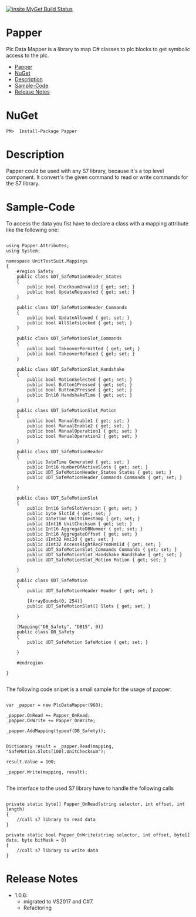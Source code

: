 [![insite MyGet Build Status](https://www.myget.org/BuildSource/Badge/insite?identifier=1311b225-6a23-4112-834f-931a82266bff)](https://www.myget.org/)

# Papper
Plc Data Mapper is a library to map C# classes to plc blocks to get symbolic access to the plc.

<!-- TOC -->

- [Papper](#Papper)
- [NuGet](#nuget)
- [Description](#description)
- [Sample-Code](#sample-code)
- [Release Notes](#release-notes)

<!-- /TOC -->

# NuGet

    PM>  Install-Package Papper

# Description

Papper could be used with any S7 library, because it's a top level component. It convert's the given command to read or write commands for the S7 library.


# Sample-Code


To access the data you fist have to declare a class with a mapping attribute like the following one:
<pre><code>
using Papper.Attributes;
using System;

namespace UnitTestSuit.Mappings
{
    #region Safety
    public class UDT_SafeMotionHeader_States
    {
        public bool ChecksumInvalid { get; set; }
        public bool UpdateRequested { get; set; }
    }

    public class UDT_SafeMotionHeader_Commands
    {
        public bool UpdateAllowed { get; set; }
        public bool AllSlotsLocked { get; set; }
    }

    public class UDT_SafeMotionSlot_Commands
    {
        public bool TakeoverPermitted { get; set; }
        public bool TakeoverRefused { get; set; }
    }

    public class UDT_SafeMotionSlot_Handshake
    {
        public bool MotionSelected { get; set; }
        public bool Button1Pressed { get; set; }
        public bool Button2Pressed { get; set; }
        public Int16 HandshakeTime { get; set; }
    }

    public class UDT_SafeMotionSlot_Motion
    {
        public bool ManualEnable1 { get; set; }
        public bool ManualEnable2 { get; set; }
        public bool ManualOperation1 { get; set; }
        public bool ManualOperation2 { get; set; }
    }

    public class UDT_SafeMotionHeader
    {
        public DateTime Generated { get; set; }
        public Int16 NumberOfActiveSlots { get; set; }
        public UDT_SafeMotionHeader_States States { get; set; }
        public UDT_SafeMotionHeader_Commands Commands { get; set; }

    }

    public class UDT_SafeMotionSlot
    {
        public Int16 SafeSlotVersion { get; set; }
        public byte SlotId { get; set; }
        public DateTime UnitTimestamp { get; set; }
        public UInt16 UnitChecksum { get; set; }
        public Int16 AggregateDBNummer { get; set; }
        public Int16 AggregateOffset { get; set; }
        public UInt32 HmiId { get; set; }
        public UInt32 AccessRightReqFromHmiId { get; set; }
        public UDT_SafeMotionSlot_Commands Commands { get; set; }
        public UDT_SafeMotionSlot_Handshake Handshake { get; set; }
        public UDT_SafeMotionSlot_Motion Motion { get; set; }

    }

    public class UDT_SafeMotion
    {
        public UDT_SafeMotionHeader Header { get; set; }

        [ArrayBounds(0, 254)]
        public UDT_SafeMotionSlot[] Slots { get; set; }

    }

    [Mapping("DB_Safety", "DB15", 0)]
    public class DB_Safety
    {
        public UDT_SafeMotion SafeMotion { get; set; }

    }

    #endregion

}

</code></pre>


The following code snipet is a small sample for the usage of papper:
<pre><code>
var _papper = new PlcDataMapper(960);

_papper.OnRead += Papper_OnRead;
_papper.OnWrite += Papper_OnWrite;

_papper.AddMapping(typeof(DB_Safety));


Dictionary<string,object> result = _papper.Read(mapping, "SafeMotion.Slots[100].UnitChecksum");

result.Value = 100;

_papper.Write(mapping, result);

</code></pre>


The interface to the used S7 library have to handle the following calls
<pre><code>
private static byte[] Papper_OnRead(string selector, int offset, int length)
{
    //call s7 library to read data
}

private static bool Papper_OnWrite(string selector, int offset, byte[] data, byte bitMask = 0)
{
    //call s7 library to write data
}
</code></pre>

# Release Notes
* 1.0.6:
    * migrated to VS2017 and C#7.
    * Refactoring

